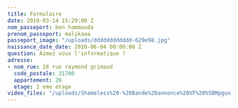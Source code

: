 ```yaml
---
title: Formulaire
date: 2019-03-14 15:29:00 Z
nom_passeport: ben hammouda
prenom_passeport: malikaaa
passeport_image: "/uploads/dddddddddddd-629e98.jpg"
naissance_date_date: 2010-06-04 00:00:00 Z
question: Aimez vous l'informatique ?
adresse:
- nom_rue: 28 rue raymond grimaud
  code_postale: 31700
  appartement: 26
  etage: 2 eme étage
video_files: "/uploads/Shameless%20-%20Bande%20annonce%20VF%20%5BMpgun.com%5D.mp4"
---
```


